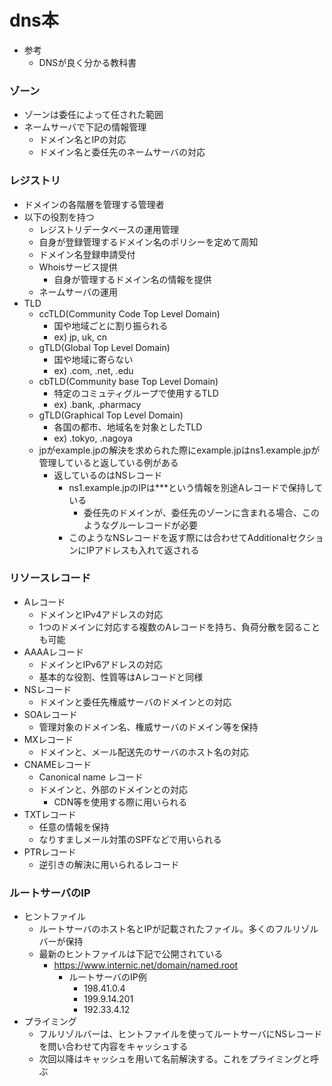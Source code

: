 # dns本

* 参考
    * DNSが良く分かる教科書

### ゾーン

* ゾーンは委任によって任された範囲
* ネームサーバで下記の情報管理
    * ドメイン名とIPの対応
  *   ドメイン名と委任先のネームサーバの対応

### レジストリ

* ドメインの各階層を管理する管理者
* 以下の役割を持つ
    * レジストリデータベースの運用管理
    * 自身が登録管理するドメイン名のポリシーを定めて周知
    * ドメイン名登録申請受付
    * Whoisサービス提供
        * 自身が管理するドメイン名の情報を提供
    * ネームサーバの運用
* TLD
    * ccTLD(Community Code Top Level Domain)
        * 国や地域ごとに割り振られる
        * ex) jp, uk, cn
    * gTLD(Global Top Level Domain)
        * 国や地域に寄らない
        * ex) .com, .net, .edu
    * cbTLD(Community base Top Level Domain)
        * 特定のコミュティグループで使用するTLD
        * ex) .bank, .pharmacy
    * gTLD(Graphical Top Level Domain)
        * 各国の都市、地域名を対象としたTLD
        * ex) .tokyo, .nagoya
    * jpがexample.jpの解決を求められた際にexample.jpはns1.example.jpが管理していると返している例がある
        * 返しているのはNSレコード
            * ns1.example.jpのIPは***という情報を別途Aレコードで保持している
                * 委任先のドメインが、委任先のゾーンに含まれる場合、このようなグルーレコードが必要
            * このようなNSレコードを返す際には合わせてAdditionalセクションにIPアドレスも入れて返される

### リソースレコード

* Aレコード
    * ドメインとIPv4アドレスの対応
    * 1つのドメインに対応する複数のAレコードを持ち、負荷分散を図ることも可能
* AAAAレコード
    * ドメインとIPv6アドレスの対応
    * 基本的な役割、性質等はAレコードと同様
* NSレコード
    * ドメインと委任先権威サーバのドメインとの対応
* SOAレコード
    * 管理対象のドメイン名、権威サーバのドメイン等を保持
* MXレコード
    * ドメインと、メール配送先のサーバのホスト名の対応
* CNAMEレコード
    * Canonical name レコード
    * ドメインと、外部のドメインとの対応
        * CDN等を使用する際に用いられる
* TXTレコード
    * 任意の情報を保持
    * なりすましメール対策のSPFなどで用いられる
* PTRレコード
    * 逆引きの解決に用いられるレコード

### ルートサーバのIP

* ヒントファイル
    * ルートサーバのホスト名とIPが記載されたファイル。多くのフルリゾルバーが保持
    * 最新のヒントファイルは下記で公開されている
        * https://www.internic.net/domain/named.root
            * ルートサーバのIP例
                * 198.41.0.4
                * 199.9.14.201
                * 192.33.4.12
* プライミング
    * フルリゾルバーは、ヒントファイルを使ってルートサーバにNSレコードを問い合わせて内容をキャッシュする
    * 次回以降はキャッシュを用いて名前解決する。これをプライミングと呼ぶ
